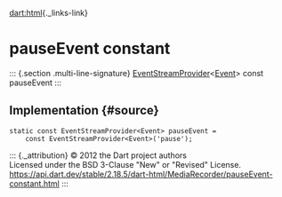 [dart:html](../../dart-html/dart-html-library){._links-link}

pauseEvent constant
===================

::: {.section .multi-line-signature}
[EventStreamProvider](../eventstreamprovider-class)\<[Event](../event-class)\>
const pauseEvent
:::

Implementation {#source}
--------------

``` {.language-dart data-language="dart"}
static const EventStreamProvider<Event> pauseEvent =
    const EventStreamProvider<Event>('pause');
```

::: {._attribution}
© 2012 the Dart project authors\
Licensed under the BSD 3-Clause \"New\" or \"Revised\" License.\
<https://api.dart.dev/stable/2.18.5/dart-html/MediaRecorder/pauseEvent-constant.html>
:::
